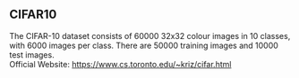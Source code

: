 ## CIFAR10  
The CIFAR-10 dataset consists of 60000 32x32 colour images in 10 classes, with 6000 images per class. There are 50000 training images and 10000 test images.  
Official Website: https://www.cs.toronto.edu/~kriz/cifar.html
